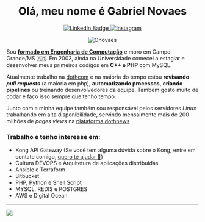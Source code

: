<div id="badges" align="center">

<h1>Olá, meu nome é Gabriel Novaes</h1> 

<a href="https://www.linkedin.com/in/onovaes/">
    <img src="https://img.shields.io/badge/LinkedIn-blue?style=for-the-badge&logo=linkedin&logoColor=white" alt="LinkedIn Badge"/>
</a>

<a href="https://www.instagram.com/onovaes/">
    <img src="https://img.shields.io/badge/Instagram-E4405F?style=for-the-badge&logo=instagram&logoColor=white" alt="Instagram"/>
</a>

![Onovaes](https://github-readme-stats.vercel.app/api?username=onovaes&hide=contribs&count_private=true&show_icons=true&theme=tokyonight) 

</div>


Sou **[formado em Engenharia de Computação](https://blogdogabrielnovaes.files.wordpress.com/2021/04/diploma.pdf)** e moro em Campo Grande/MS :brazil:. Em 2003, ainda na Universidade comecei a estagiar e desenvolver meus primeiros códigos em **C++ e PHP** com MySQL.

Atualmente trabalho na [dothcom](https://www.dothcom.net) e na maioria do tempo estou **revisando *pull requests*** (a maioria em php), **automatizando processos**, **criando pipelines** ou treinando desenvolvedores da equipe. Também gosto muito de codar e faço isso sempre que tenho tempo.

Junto com a minha equipe também sou responsável pelos servidores *Linux* trabalhando em alta disponibilidade, servindo mensalmente mais de 200 milhões de *pages views* na [plataforma dothnews](https://www.dothnews.com.br)

### Trabalho e tenho interesse em:

 - Kong API Gateway (Se você tem alguma dúvida sobre o Kong, entre em contato comigo, [quero te ajudar :hugs:](https://www.facebook.com/groups/572729720804030))
 - Cultura DEVOPS e Arquitetura de aplicações distribuídas
 - Ansible e Terraform
 - Bitbucket
 - PHP, Python e Shell Script
 - MYSQL, REDIS e POSTGRES
 - AWS e Digital Ocean
 
---

![](https://komarev.com/ghpvc/?username=onovaes&color=green&style=for-the-badge)

<!---

 [] todo 
 [] todo 

onovaes/onovaes is a ✨ special ✨ repository because its `README.md` (this file) appears on your GitHub profile.
You can click the Preview link to take a look at your changes.


Example- (https://github-readme-stats.vercel.app/api?username=onovaes&hide=contribs,prs)
--->